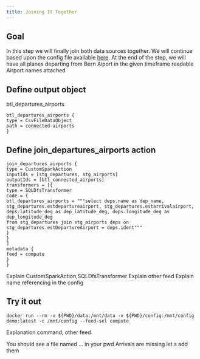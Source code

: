 ```yaml
---
title: Joining It Together
---
```


## Goal
In this step we will finally join both data sources together.
We will continue based upon the config file available [here](application-download-part1-cols.conf).
At the end of the step, we will have all planes departing from Bern Aiport
in the given timeframe readable Airport names attached

## Define output object
btl_departures_airports

    btl_departures_airports {
    type = CsvFileDataObject
    path = connected-airports
    }



## Define join_departures_airports action

    join_departures_airports {
    type = CustomSparkAction
    inputIds = [stg_departures, stg_airports]
    outputIds = [btl_connected_airports]
    transformers = [{
    type = SQLDfsTransformer
    code = {
    btl_departures_airports = """select deps.name as dep_name,
    stg_departures.estdepartureairport, stg_departures.estarrivalairport,
    deps.latitude_deg as dep_latitude_deg, deps.longitude_deg as dep_longitude_deg
    from stg_departures join stg_airports deps on stg_departures.estDepartureAirport = deps.ident"""
    }
    }
    ]
    metadata {
    feed = compute
    }
    }
Explain CustomSparkAction,SQLDfsTransformer
Explain other feed
Explain name referencing in the config


## Try it out

    docker run --rm -v ${PWD}/data:/mnt/data -v ${PWD}/config:/mnt/config demo:latest -c /mnt/config --feed-sel compute
Explanation command, other feed.

You should see a file named ... in your pwd
Arrivals are missing let s add them
